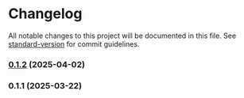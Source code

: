 # Changelog

All notable changes to this project will be documented in this file. See [standard-version](https://github.com/conventional-changelog/standard-version) for commit guidelines.

### [0.1.2](https://github.com/namerafal/personal-homepage/compare/v0.1.1...v0.1.2) (2025-04-02)

### 0.1.1 (2025-03-22)
